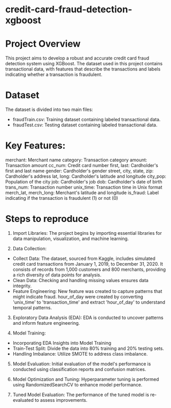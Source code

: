 # credit-card-fraud-detection-xgboost

# Project Overview
This project aims to develop a robust and accurate credit card fraud detection system using XGBoost. The dataset used in this project contains transactional data, with features that describe the transactions and labels indicating whether a transaction is fraudulent.

# Dataset
The dataset is divided into two main files:
- fraudTrain.csv: Training dataset containing labeled transactional data.
- fraudTest.csv: Testing dataset containing labeled transactional data.

# Key Features:
merchant: Merchant name
category: Transaction category
amount: Transaction amount
cc_num: Credit card number
first, last: Cardholder's first and last name
gender: Cardholder's gender
street, city, state, zip: Cardholder's address
lat, long: Cardholder's latitude and longitude
city_pop: Population of the city
job: Cardholder's job
dob: Cardholder's date of birth
trans_num: Transaction number
unix_time: Transaction time in Unix format
merch_lat, merch_long: Merchant's latitude and longitude
is_fraud: Label indicating if the transaction is fraudulent (1) or not (0)

# Steps to reproduce
1. Import Libraries: The project begins by importing essential libraries for data manipulation, visualization, and machine learning.

2. Data Collection:
- Collect Data: The dataset, sourced from Kaggle, includes simulated credit card transactions from January 1, 2019, to December 31, 2020. It consists of records from 1,000 customers and 800 merchants, providing a rich diversity of data points for analysis.
- Clean Data: Checking and handling missing values ensures data integrity.
- Feature Engineering: New feature was created to capture patterns that might indicate fraud. hour_of_day were created by converting 'unix_time' to 'transaction_time' and extract 'hour_of_day' to understand temporal patterns.

3. Exploratory Data Analysis (EDA): EDA is conducted to uncover patterns and inform feature engineering.

4. Model Training:
- Incorporating EDA Insights into Model Training
- Train-Test Split: Divide the data into 80% training and 20% testing sets. 
- Handling Imbalance: Utilize SMOTE to address class imbalance.

5. Model Evaluation: Initial evaluation of the model's performance is conducted using classification reports and confusion matrices.

6. Model Optimization and Tuning: Hyperparameter tuning is performed using RandomizedSearchCV to enhance model performance.

7. Tuned Model Evaluation: The performance of the tuned model is re-evaluated to assess improvements.

